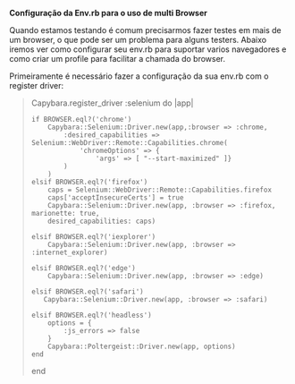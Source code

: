 <strong>Configuração da Env.rb para o uso de multi Browser </strong>

Quando estamos testando é comum precisarmos fazer testes em mais de um browser, o que pode ser um problema para alguns testers. Abaixo iremos ver como configurar seu env.rb para suportar varios navegadores e como criar um profile para facilitar a chamada do browser.</p>

Primeiramente é necessário fazer a configuração da sua env.rb com o register driver: </p>

<blockquote>
Capybara.register_driver :selenium do |app|
 
    if BROWSER.eql?('chrome')
        Capybara::Selenium::Driver.new(app,:browser => :chrome,
            :desired_capabilities => Selenium::WebDriver::Remote::Capabilities.chrome(
                'chromeOptions' => {
                    'args' => [ "--start-maximized" ]}
            )
        )
    elsif BROWSER.eql?('firefox')
        caps = Selenium::WebDriver::Remote::Capabilities.firefox
        caps['acceptInsecureCerts'] = true
        Capybara::Selenium::Driver.new(app, :browser => :firefox, marionette: true,
        desired_capabilities: caps)

    elsif BROWSER.eql?('iexplorer')
        Capybara::Selenium::Driver.new(app, :browser => :internet_explorer)

    elsif BROWSER.eql?('edge')
        Capybara::Selenium::Driver.new(app, :browser => :edge)

    elsif BROWSER.eql?('safari')
       Capybara::Selenium::Driver.new(app, :browser => :safari)

    elsif BROWSER.eql?('headless')
        options = {
            :js_errors => false
        }
        Capybara::Poltergeist::Driver.new(app, options)
    end
end
</blockquote>
